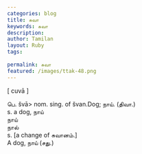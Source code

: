 ```yaml
---
categories: blog
title: சுவா
keywords: சுவா
description: 
author: Tamilan
layout: Ruby
tags: 
 
permalink: சுவா
featured: /images/ttak-48.png
---
```

  
[ cuvā ]  
  
பெ. švā> nom. sing. of švan.Dog; நாய். (திவா.)  
s. a dog, நாய்  
நாய்  
நால்  
s. [a change of சுவானம்.]  
A dog, நாய் (சது.)